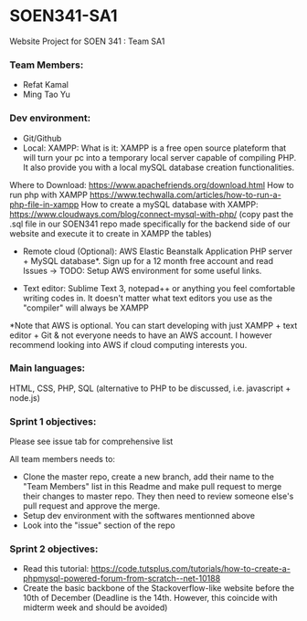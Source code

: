 # SOEN341-SA1
Website Project for SOEN 341 : Team SA1

### Team Members:
- Refat Kamal
- Ming Tao Yu

### Dev environment:
- Git/Github
- Local: XAMPP:
What is it: XAMPP is a free open source plateform that will turn your pc into a temporary local server capable of compiling PHP. It also provide you with a local mySQL database creation functionalities. 

Where to Download: https://www.apachefriends.org/download.html
How to run php with XAMPP https://www.techwalla.com/articles/how-to-run-a-php-file-in-xampp 
How to create a mySQL database with XAMPP: https://www.cloudways.com/blog/connect-mysql-with-php/ (copy past the .sql file in our SOEN341 repo made specifically for the backend side of our website and execute it to create in XAMPP the tables)

- Remote cloud (Optional): AWS Elastic Beanstalk Application PHP server + MySQL database*. 
Sign up for a 12 month free account and read Issues -> TODO: Setup AWS environment for some useful links. 

- Text editor: Sublime Text 3, notepad++ or anything you feel comfortable writing codes in. It doesn't matter what text editors you use as the "compiler" will always be XAMPP

*Note that AWS is optional. You can start developing with just XAMPP + text editor + Git & not everyone needs to have an AWS account. I however recommend looking into AWS if cloud computing interests you. 

### Main languages: 
HTML, CSS, PHP, SQL (alternative to PHP to be discussed, i.e. javascript + node.js) 

### Sprint 1 objectives:

Please see issue tab for comprehensive list

All team members needs to:
- Clone the master repo, create a new branch, add their name to the "Team Members" list in this Readme and make pull request to merge their changes to master repo. They then need to review someone else's pull request and approve the merge. 
- Setup dev environment with the softwares mentionned above
- Look into the "issue" section of the repo 

### Sprint 2 objectives:
- Read this tutorial: https://code.tutsplus.com/tutorials/how-to-create-a-phpmysql-powered-forum-from-scratch--net-10188
- Create the basic backbone of the Stackoverflow-like website before the 10th of December (Deadline is the 14th. However, this coincide with midterm week and should be avoided) 

